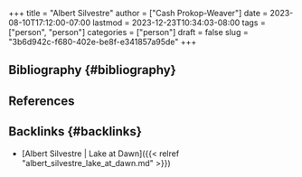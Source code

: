 +++
title = "Albert Silvestre"
author = ["Cash Prokop-Weaver"]
date = 2023-08-10T17:12:00-07:00
lastmod = 2023-12-23T10:34:03-08:00
tags = ["person", "person"]
categories = ["person"]
draft = false
slug = "3b6d942c-f680-402e-be8f-e341857a95de"
+++

## Bibliography {#bibliography}

## References

<style>.csl-entry{text-indent: -1.5em; margin-left: 1.5em;}</style><div class="csl-bib-body">
</div>



## Backlinks {#backlinks}

-   [Albert Silvestre | Lake at Dawn]({{< relref "albert_silvestre_lake_at_dawn.md" >}})
